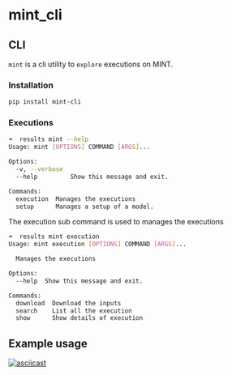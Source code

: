 # mint_cli


## CLI

`mint` is a cli utility to `explore` executions on MINT.

### Installation

```bash
pip install mint-cli
```

### Executions

```bash
➜  results mint --help
Usage: mint [OPTIONS] COMMAND [ARGS]...

Options:
  -v, --verbose
  --help         Show this message and exit.

Commands:
  execution  Manages the executions
  setup      Manages a setup of a model.
```

The execution sub command is used to manages the executions

```bash
➜  results mint execution
Usage: mint execution [OPTIONS] COMMAND [ARGS]...

  Manages the executions

Options:
  --help  Show this message and exit.

Commands:
  download  Download the inputs
  search    List all the execution
  show      Show details of execution
```

## Example usage

[![asciicast](https://asciinema.org/a/VY41zVL6997RTNRwp3OjpxF2p.svg)](https://asciinema.org/a/VY41zVL6997RTNRwp3OjpxF2p)
